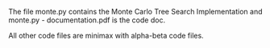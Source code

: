 The file monte.py contains the Monte Carlo Tree Search Implementation and monte.py - documentation.pdf is the code doc.

All other code files are minimax with alpha-beta code files.
